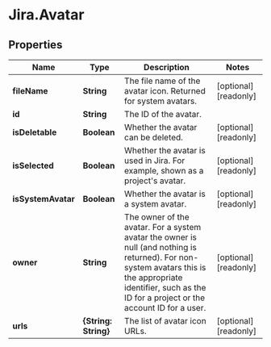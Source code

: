# Jira.Avatar

## Properties

Name | Type | Description | Notes
------------ | ------------- | ------------- | -------------
**fileName** | **String** | The file name of the avatar icon. Returned for system avatars. | [optional] [readonly] 
**id** | **String** | The ID of the avatar. | 
**isDeletable** | **Boolean** | Whether the avatar can be deleted. | [optional] [readonly] 
**isSelected** | **Boolean** | Whether the avatar is used in Jira. For example, shown as a project&#39;s avatar. | [optional] [readonly] 
**isSystemAvatar** | **Boolean** | Whether the avatar is a system avatar. | [optional] [readonly] 
**owner** | **String** | The owner of the avatar. For a system avatar the owner is null (and nothing is returned). For non-system avatars this is the appropriate identifier, such as the ID for a project or the account ID for a user. | [optional] [readonly] 
**urls** | **{String: String}** | The list of avatar icon URLs. | [optional] [readonly] 


